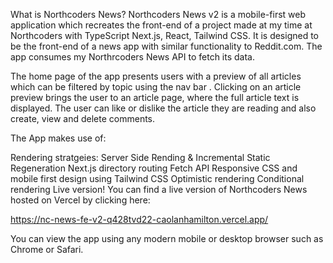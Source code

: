 What is Northcoders News?
Northcoders News v2 is a mobile-first web application which recreates the front-end of a project made at my time at Northcoders with TypeScript Next.js, React, Tailwind CSS. It is designed to be the front-end of a news app with similar functionality to Reddit.com. The app consumes my Northrcoders News API to fetch its data.

The home page of the app presents users with a preview of all articles which can be filtered by topic using the nav bar . Clicking on an article preview brings the user to an article page, where the full article text is displayed. The user can like or dislike the article they are reading and also create, view and delete comments.

The App makes use of:

Rendering stratgeies: Server Side Rending & Incremental Static Regeneration
Next.js directory routing
Fetch API
Responsive CSS and mobile first design using Tailwind CSS
Optimistic rendering
Conditional rendering
Live version!
You can find a live version of Northcoders News hosted on Vercel by clicking here:

https://nc-news-fe-v2-q428tvd22-caolanhamilton.vercel.app/

You can view the app using any modern mobile or desktop browser such as Chrome or Safari.
